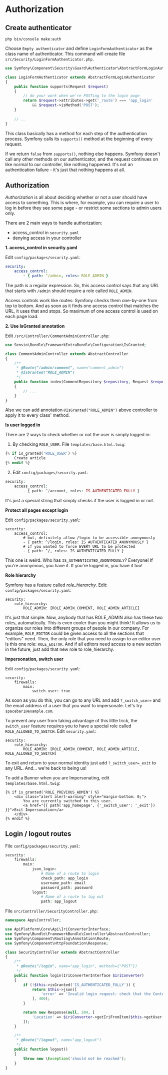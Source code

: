 # Authorization

## Create authenticator

```
php bin/console make:auth
```

Choose `Empty authenticator` and define `LoginFormAuthenticator` as the class name of authenticator.
This command will create file `src/Security/LoginFormAuthenticator.php`.

```php
use Symfony\Component\Security\Guard\Authenticator\AbstractFormLoginAuthenticator;

class LoginFormAuthenticator extends AbstractFormLoginAuthenticator
{
    public function supports(Request $request)
    {
        // do your work when we're POSTing to the login page
        return $request->attributes->get('_route') === 'app_login'
            && $request->isMethod('POST');
    }
    
    // ..
}
```

This class basically has a method for each step of the authentication process. Symfony calls its `supports()` method at the beginning of every request.

If we return `false` from `supports()`, nothing else happens. Symfony doesn't call any other methods on our authenticator, and the request continues on like normal to our controller, like nothing happened. It's not an authentication failure - it's just that nothing happens at all.

## Authorization

*Authorization* is all about deciding whether or not a user should have access to something. 
This is where, for example, you can require a user to log in before they see some page - or restrict some sections to admin users only.

There are 2 main ways to handle authorization:

- access_control in `security.yaml`
- denying access in your controller

**1. access_control in security.yaml**

Edit `config/packages/security.yaml`:

```yaml
security:
    access_control:
        - { path: ^/admin, roles: ROLE_ADMIN }
```

The path is a regular expression. So, this access control says that any URL that starts with `/admin` should require a role called `ROLE_ADMIN`.

Access controls work like routes: Symfony checks them one-by-one from top to bottom. 
And as soon as it finds one access control that matches the URL, it uses that and stops. 
So maximum of one access control is used on each page load.

**2. Use IsGranted annotation**

Edit `/src/Controller/CommentAdminController.php`:

```php
use Sensio\Bundle\FrameworkExtraBundle\Configuration\IsGranted;

class CommentAdminController extends AbstractController
{
    /**
     * @Route("/admin/comment", name="comment_admin")
     * @IsGranted("ROLE_ADMIN")
     */
    public function index(CommentRepository $repository, Request $request, PaginatorInterface $paginator)
    {
        // ...
    }
}
```

Also we can add annotation `@IsGranted("ROLE_ADMIN")` above controller to apply it to every class' method.

**Is user logged in**

There are 2 ways to check whether or not the user is simply logged in: 

1) By checking `ROLE_USER`. File `templates/base.html.twig`:
```php
{% if is_granted('ROLE_USER') %}
    Create article
{% endif %}
```

2) Edit `config/packages/security.yaml`:
```php
security:
    access_control:
        - { path: ^/account, roles: IS_AUTHENTICATED_FULLY }
```
It's just a special string that simply checks if the user is logged in or not. 

**Protect all pages except login**

Edit `config/packages/security.yaml`:

```
security:
    access_control:
        # but, definitely allow /login to be accessible anonymously
        - { path: ^/login, roles: IS_AUTHENTICATED_ANONYMOUSLY }
        # if you wanted to force EVERY URL to be protected
        - { path: ^/, roles: IS_AUTHENTICATED_FULLY }
```

This one is weird. Who has `IS_AUTHENTICATED_ANONYMOUSLY`? Everyone! 
If you're anonymous, you have it. If you're logged in, you have it too!

**Role hierarchy**

Symfony has a feature called *role_hierarchy*. Edit: `config/packages/security.yaml`:

```
security:
    role_hierarchy:
        ROLE_ADMIN: [ROLE_ADMIN_COMMENT, ROLE_ADMIN_ARTICLE]
```

It's just that simple. Now, anybody that has ROLE_ADMIN also has these two roles, automatically.
This is even cooler than you might think! It allows us to organize our roles into different groups of people in our company. 
For example, `ROLE_EDITOR` could be given access to all the sections that "editors" need. 
Then, the only role that you need to assign to an editor user is this one role: `ROLE_EDITOR`. 
And if all editors need access to a new section in the future, just add that new role to role_hierarchy.

**Impersonation, switch user**

Edit `config/packages/security.yaml`:

```
security:
    firewalls:
        main:
            switch_user: true
```

As soon as you do this, you can go to any URL and add `?_switch_user=` and the email address of a user that you want to impersonate. Let's try `spacebar1@example.com`.

To prevent any user from taking advantage of this little trick, 
the `switch_user` feature requires you to have a special role called `ROLE_ALLOWED_TO_SWITCH`. Edit `security.yaml`:

```
security:
    role_hierarchy:
        ROLE_ADMIN: [ROLE_ADMIN_COMMENT, ROLE_ADMIN_ARTICLE, ROLE_ALLOWED_TO_SWITCH]
```

To exit and return to your normal identity just add `?_switch_user=_exit` to any URL. And... we're back to being us!

To add a Banner when you are Impersonating, edit `templates/base.html.twig`:

```
{% if is_granted('ROLE_PREVIOUS_ADMIN') %}
    <div class="alert alert-warning" style="margin-bottom: 0;">
        You are currently switched to this user.
        <a href="{{ path('app_homepage', {'_switch_user': '_exit'}) }}">Exit Impersonation</a>
    </div>
{% endif %}
```

## Login / logout routes

File `config/packages/security.yaml`:

```php
security:
    firewalls:
        main:
            json_login:
                # Name of a route to login
                check_path: app_login
                username_path: email
                password_path: password
            logout:
                # Name of a route to log out
                path: app_logout
```

File `src/Controller/SecurityController.php`:

```php
namespace App\Controller;

use ApiPlatform\Core\Api\IriConverterInterface;
use Symfony\Bundle\FrameworkBundle\Controller\AbstractController;
use Symfony\Component\Routing\Annotation\Route;
use Symfony\Component\HttpFoundation\Response;

class SecurityController extends AbstractController
{
    /**
     * @Route("/login", name="app_login", methods={"POST"})
     */
    public function login(IriConverterInterface $iriConverter)
    {
        if (!$this->isGranted('IS_AUTHENTICATED_FULLY')) {
            return $this->json([
                'error' => 'Invalid login request: check that the Content-Type header is "application/json".'
            ], 400);
        }

        return new Response(null, 204, [
            'Location' => $iriConverter->getIriFromItem($this->getUser())
        ]);
    }

    /**
     * @Route("/logout", name="app_logout")
     */
    public function logout()
    {
        throw new \Exception('should not be reached');
    }
}
```
